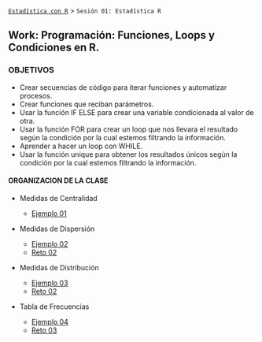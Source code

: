 [`Estadística con R`](../Readme.md) > `Sesión 01: Estadística R`

## Work: Programación: Funciones, Loops y Condiciones en R.

### OBJETIVOS 
- Crear secuencias de código para iterar funciones y automatizar procesos.
- Crear funciones que reciban parámetros.  
- Usar la función IF ELSE para crear una variable condicionada al valor de otra.  
- Usar la función FOR para crear un loop que nos llevara el resultado según la condición por la cual estemos filtrando la información.
- Aprender a hacer un loop con WHILE.
- Usar la función unique para obtener los resultados únicos según la condición por la cual estemos filtrando la información.

#### ORGANIZACION DE LA CLASE 

- Medidas de Centralidad
	- [Ejemplo 01](Ejemplo-01)

- Medidas de Dispersión
	- [Ejemplo 02](Ejemplo-01)
	- [Reto 02](Reto-01)

- Medidas de Distribución
	- [Ejemplo 03](Ejemplo-03)
	- [Reto 02](Reto-02)

- Tabla de Frecuencias
	- [Ejemplo 04](Ejemplo-04)
	- [Reto 03](Reto-03)





